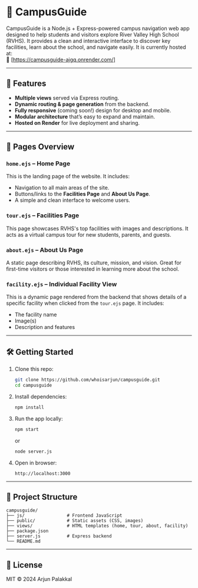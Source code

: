 # 🏫 CampusGuide

CampusGuide is a Node.js + Express-powered campus navigation web app designed to help students and visitors explore River Valley High School (RVHS). It provides a clean and interactive interface to discover key facilities, learn about the school, and navigate easily. It is currently hosted at:  
🔗 [https://campusguide-ajgq.onrender.com/]

---

## 🚀 Features

- **Multiple views** served via Express routing.
- **Dynamic routing & page generation** from the backend.
- **Fully responsive** (coming soon!) design for desktop and mobile.
- **Modular architecture** that’s easy to expand and maintain.
- **Hosted on Render** for live deployment and sharing.

---

## 📄 Pages Overview

### `home.ejs` – Home Page
This is the landing page of the website. It includes:
- Navigation to all main areas of the site.
- Buttons/links to the **Facilities Page** and **About Us Page**.
- A simple and clean interface to welcome users.

### `tour.ejs` – Facilities Page
This page showcases RVHS's top facilities with images and descriptions. It acts as a virtual campus tour for new students, parents, and guests.

### `about.ejs` – About Us Page
A static page describing RVHS, its culture, mission, and vision. Great for first-time visitors or those interested in learning more about the school.

### `facility.ejs` – Individual Facility View
This is a dynamic page rendered from the backend that shows details of a specific facility when clicked from the `tour.ejs` page. It includes:
- The facility name
- Image(s)
- Description and features

---

## 🛠️ Getting Started

1. Clone this repo:
   ```bash
   git clone https://github.com/whoisarjun/campusguide.git
   cd campusguide
   ```

2. Install dependencies:
   ```bash
   npm install
   ```

3. Run the app locally:
   ```bash
   npm start
   ```
   or
   ```bash
   node server.js
   ```

4. Open in browser:
   ```
   http://localhost:3000
   ```

---

## 📁 Project Structure

```
campusguide/
├── js/                # Frontend JavaScript
├── public/            # Static assets (CSS, images)
├── views/             # HTML templates (home, tour, about, facility)
├── package.json
├── server.js          # Express backend
└── README.md
```

---

## 📄 License

MIT © 2024 Arjun Palakkal
